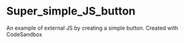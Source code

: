 # Super_simple_JS_button

An example of external JS by creating a simple button.
Created with CodeSandbox
